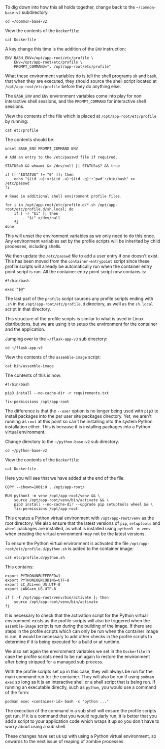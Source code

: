 To dig down into how this all holds together, change back to the `~/common-base-v2` subdirectory.

```execute
cd ~/common-base-v2
```

View the contents of the `Dockerfile`:

```execute
cat Dockerfile
```

A key change this time is the addition of the `ENV` instruction:

```
ENV BASH_ENV=/opt/app-root/etc/profile \
    ENV=/opt/app-root/etc/profile \
    PROMPT_COMMAND=". /opt/app-root/etc/profile"
```

What these environment variables do is tell the shell programs `sh` and `bash`, that when they are executed, they should source the shell script located at `/opt/app-root/etc/profile` before they do anything else.

The `BASH_ENV` and `ENV` environment variables come into play for non interactive shell sessions, and the `PROMPT_COMMAND` for interactive shell sessions.

View the contents of the file which is placed at `/opt/app-root/etc/profile` by running:

```execute
cat etc/profile
```

The contents should be:

```
unset BASH_ENV PROMPT_COMMAND ENV

# Add an entry to the /etc/passwd file if required.

STATUS=0 && whoami &> /dev/null || STATUS=$? && true

if [[ "$STATUS" != "0" ]]; then
    echo "$(id -u):x:$(id -u):$(id -g)::`pwd`:/bin/bash" >> /etc/passwd
fi

# Read in additional shell environment profile files.

for i in /opt/app-root/etc/profile.d/*.sh /opt/app-root/etc/profile.d/sh.local; do
    if [ -r "$i" ]; then
        . "$i" >/dev/null
    fi
done
```

This will unset the environment variables as we only need to do this once. Any environment variables set by the profile scripts will be inherited by child processes, including shells.

We then update the `/etc/passwd` file to add a user entry if one doesn't exist. This has been moved from the `container-entrypoint` script since these profile scripts will already be automatically run when the container entry point script is run. All the container entry point script now contains is:

```
#!/bin/bash

exec "$@"
```

The last part of the `profile` script sources any profile scripts ending with `.sh` in the `/opt/app-root/etc/profile.d` directory, as well as the `sh.local` script in that directory.

This structure of the profile scripts is similar to what is used in Linux distributions, but we are using it to setup the environment for the container and the application.

Jumping over to the `~/flask-app-v3` sub directory:

```execute
cd ~/flask-app-v3
```

View the contents of the `assemble-image` script:

```execute
cat bin/assemble-image
```

The contents of this is now:

```
#!/bin/bash

pip3 install --no-cache-dir -r requirements.txt

fix-permissions /opt/app-root
```

The difference is that the `--user` option is no longer being used with `pip3` to install packages into the per user site packages directory. Yet, we aren't running as `root` at this point so can't be installing into the system Python installation either. This is because it is installing packages into a Python virtual environment.

Change directory to the `~/python-base-v2` sub directory.

```execute
cd ~/python-base-v2
```

View the contents of the `Dockerfile`:

```execute
cat Dockerfile
```

Here you will see that we have added at the end of the file:

```
COPY --chown=1001:0 . /opt/app-root/

RUN python3 -m venv /opt/app-root/venv && \
    source /opt/app-root/venv/bin/activate && \
    pip3 install --no-cache-dir --upgrade pip setuptools wheel && \
    fix-permissions /opt/app-root
```

This creates a Python virtual environment with `/opt/app-root/venv` as the root directory. We also ensure that the latest versions of `pip`, `setuptools` and `wheel` packages are installed, as what is installed using `python3 -m venv` when creating the virtual environment may not be the latest versions.

To ensure the Python virtual environment is activated the file `/opt/app-root/etc/profile.d/python.sh` is added to the container image:

```execute
cat etc/profile.d/python.sh
```

This contains:

```
export PYTHONUNBUFFERED=1
export PYTHONIOENCODING=UTF-8
export LC_ALL=en_US.UTF-8
export LANG=en_US.UTF-8

if [ -f /opt/app-root/venv/bin/activate ]; then
    source /opt/app-root/venv/bin/activate
fi
```

It is necessary to check that the activation script for the Python virtual environment exists as the profile scripts will also be triggered when the `assemble-image` script is run during the building of the image. If there are steps in the profile scripts which can only be run when the container image is run, it would be necessary to add other checks in the profile scripts to determine if it is being executed for a build or at runtime.

We also set again the environment variables we set in the `Dockerfile` in case the profile scripts need to be run again to restore the environment after being stripped for a managed sub process.

With the profile scripts set up in this case, they will always be run for the main command run for the container. They will also be run if using `podman exec` so long as it is an interactive shell or a shell script that is being run. If running an executable directly, such as `python`, you would use a command of the form:

```
podman exec <container-id> bash -c "python ..."
```

The execution of the command in a sub shell will ensure the profile scripts get run. If it is a command that you would regularly run, it is better that you add a script to your application code which wraps it up so you don't have to worry about using a sub shell.

These changes have set us up with using a Python virtual environment, so onwards to the next issue of reaping of zombie processes.
